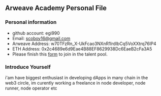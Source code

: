 ## Arweave Academy Personal File

### Personal information

- github account: egi990
- Email: scoboy16@gmail.com
- Arweave Address: w70TFzRn_X-UkFcao3NXnR1lrdIbCq5VoXXtrq76IP4
- ETH Address: 0x2c4689e6d9Eae4B88EF8629938Dc6EaeB2cFa3A5
- Please finish this [form](https://docs.google.com/forms/d/e/1FAIpQLSfWA5fIIcBgmRppm3jNz5vmf9Mai_QMVil-2pO4r7YKn_Zhtw/viewform?usp=sf_link) to join in the talent pool.

### Introduce Yourself
 i'am have biggest enthusiast in developing dApps in many chain in the web3 circle, im curently working a freelance in node developer, node runner, node operator etc
